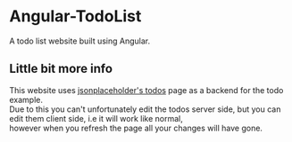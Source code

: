 # Angular-TodoList

A todo list website built using Angular.

## Little bit more info
This website uses [jsonplaceholder's todos]('https://jsonplaceholder.typicode.com/todos') page as a backend for the todo example.<br>
Due to this you can't unfortunately edit the todos server side, but you can edit them client side, i.e it will work like normal, <br>
however when you refresh the page all your changes will have gone.
